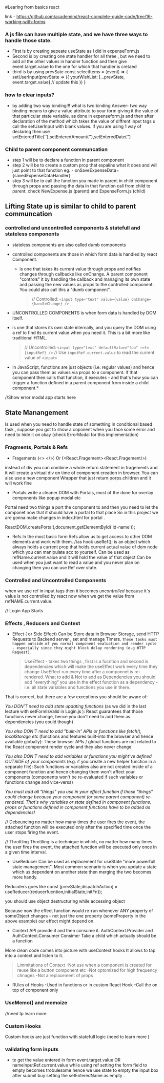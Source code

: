 #Learing from basics react

link - https://github.com/academind/react-complete-guide-code/tree/16-working-with-forms


### A js file can have multiple state, and we have three ways to handle those state.

- First is by creating sepeate useState as I did in expenseForm.js
- Second is by creating one state handler for all three , but we need to add all the other values in handler function and then give event.target.value to the one for which that handler is cretaed
- third is by using prevSate
  const selectItems = (event) => {
  setUserInput(prevState => ({
  yourWishList: [...prevState, event.target.value] // update this
  })
  }

### how to clear inputs?
- by adding two way binding!!!
what is two binding
Answer- two way binding means to give a value attribute to your form giving it the value of that particular state variable. as done in expenseform.js and then after declaration of the method which takes the value of diffrent input tags u call the setUserInput with blank values.
if you are using 1 way of declaring then use setEnteredTitle(''),setEnteredAmount(''),setEnteredDate('')

### Child to parent component communcation

- step 1 will be to declare a function in parent component
- step 2 will be to create a custom prop that expalins what it does and will just point to that function eg. - onSaveExpenseData={savedExpenseDataHandler}
- step 3 will be to call the function you made in parent in child component through props and passing the data in that function call from child to parent. check NewExpense.js (parent) and ExpenseForm.js (child)

## Lifting State up is similar to child to parent communcation

### controlled and uncontrolled components & statefull and stateless components

- stateless components are also called dumb components
- controlled components are those in which form data is handled by react Component.

  - is one that takes its current value through props and notifies changes through callbacks like onChange. A parent component "controls" it by handling the callback and managing its own state and passing the new values as props to the controlled component. You could also call this a "dumb component".
    > // Controlled:
    > `<input type="text" value={value} onChange={handleChange} />`

- UNCONTROLLED COMPONENTS is when form data is handled by DOM itself.
- is one that stores its own state internally, and you query the DOM using a ref to find its current value when you need it. This is a bit more like traditional HTML.
  > // Uncontrolled:
  > `<input type="text" defaultValue="foo" ref={inputRef} />`
  > // Use `inputRef.current.value` to read the current value of `<input>`

* In JavaScript, functions are just objects (i.e. regular values) and hence you can pass them as values via props to a component. If that component then calls that function, it executes - and that's how you can trigger a function defined in a parent component from inside a child component.*

//Show error modal app starts here
## State Manangement

Is used when you need to handle state of something in conditional based task , suppose you got to show a coponent when you face some error and need to hide it on okay (check ErrorModal for this implementation)

### Fragments, Portals & Refs
- Fragements (<> </>) Or (<React.Fragement><React.Fragement/>)

instead of div you can combine a whole return statement in fragements and it will create a virtual div on time of component creation in browser.
You can also use a new component Wrapper that just return porps.children and it will work fine

- Portals
write a cleaner DOM with Portals, most of the done for overlay components like popup modal etc

Portal need two things a port the component to and then you need to let the componet now that it should have a portal to that place
So in this project we are gonna make changes in index.html for portal .

ReactDOM.createPortal(<ComponetName>,document.getElememtById('id-name'));

- Refs
In the most basic form Refs allow us to get access to other DOM elements and work with them.
//as hook
useRef();
is an object which always holds a current prop that holds current actual value of dom node which you can manipulate acc to yourself.
Can be used as refName.current.value and it will hold the value of that object 
Can be used when you just want to read a value and you never plan on changing then you can use Ref over state.


### Controlled and Uncontrolled Components
when we use ref in input tags then it becomes *uncontrolled* because it's value is not controlled by react now when we get the value from refNAME.current.value.

// Login App Starts
### Effects , Reducers and Context
- Effect ( or Side Effect)
Can be Store data in Browser Storage, send HTTP Requests to Backend server , set and manage Timers.
``These tasks must happen outside of you normal component evaluation and render cycle - especially since they might block delay rendering (e.g HTTP Request).``
  > UseEffect - takes two things , first is a fucntion and second is dependencies which will make the useEffect work every time they change 
  UseEffect run every time after a componnet is re-rendered.
  > What to add & Not to add as Dependencies
 you should add "everything" you use in the effect function as a dependency - i.e. all state variables and functions you use in there.

That is correct, but there are a few exceptions you should be aware of:

*You DON'T need to add state updating functions* (as we did in the last lecture with setFormIsValid in Login.js ): React guarantees that those functions never change, hence you don't need to add them as dependencies (you could though)

*You also DON'T need to add "built-in" APIs or functions like fetch(), localStorage etc* (functions and features built-into the browser and hence available globally): These browser APIs / global functions are not related to the React component render cycle and they also never change

*You also DON'T need to add variables or functions you might've defined OUTSIDE of your components* (e.g. if you create a new helper function in a separate file): Such functions or variables also are not created inside of a component function and hence changing them won't affect your components (components won't be re-evaluated if such variables or functions change and vice-versa)

*You must add all "things" you use in your effect function if those "things" could change because your component (or some parent component) re-rendered. That's why variables or state defined in component functions, props or functions defined in component functions have to be added as dependencies!*


// Debouncing 
no matter how many times the user fires the event, the attached function will be executed only after the specified time once the user stops firing the event.

// Throttling
Throttling is a technique in which, no matter how many times the user fires the event, the attached function will be executed only once in a given time interval.


- UseReducer
Can be used as replacement for useState "more powerfull state management".
Most common scenario is when  you update a state which us dependent on another state then merging the two becomes more handy.

Reducders goes like const [prevState,dispatchAction] = useReducer(reducerfucntion,initialState,initFn});

you should use object destructuring while accessing object 

Because now the effect function would re-run whenever ANY property of someObject changes - not just the one property (someProperty in the above example) our effect might depend on.


- Context API
provide it and then consume it.
AuthContext.Provider and AuthContext.Consumer
Consimer Take a child which actually should be a function

More clean code comes into picture with useContext hooks
It allows to tap into a context and listen to it.

> Limmitations of Context 
-Not use when a component is created for reuse like a button component etc 
-Not optomized for high frequency chnages
-Not a replacement of props

- RUles of Hooks
-Used in functions or in custom React Hook
-Call the on top of component only
  
  
###  UseMemo() and memoize
//need tp learn more



### Custom Hooks 

Custom hooks are just function with statefull logic
(need to learn more )



### validating form inputs
- to get the value entered in form 
event.target.value OR nameInputRef.current.value 
while using ref setting the form field to empty becomes trobulesome hence we use state to empty the input box after submit buy setting the setEnteredName as empty .


